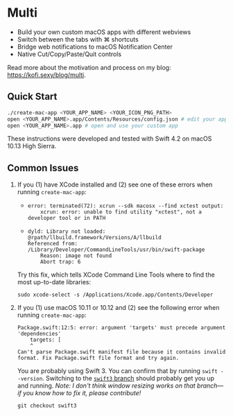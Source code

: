 # Multi

- Build your own custom macOS apps with different webviews
- Switch between the tabs with ⌘ shortcuts
- Bridge web notifications to macOS Notification Center
- Native Cut/Copy/Paste/Quit controls

Read more about the motivation and process on my blog: <https://kofi.sexy/blog/multi>.


## Quick Start

```bash
./create-mac-app <YOUR_APP_NAME> <YOUR_ICON_PNG_PATH>
open <YOUR_APP_NAME>.app/Contents/Resources/config.json # edit your app's websites
open <YOUR_APP_NAME>.app # open and use your custom app
```

These instructions were developed and tested with Swift 4.2 on macOS 10.13 High Sierra.


## Common Issues

1. If you (1) have XCode installed and (2) see one of these errors when running `create-mac-app`:

   -
     ```
     error: terminated(72): xcrun --sdk macosx --find xctest output:
         xcrun: error: unable to find utility "xctest", not a developer tool or in PATH
     ```
   -
     ```
     dyld: Library not loaded: @rpath/llbuild.framework/Versions/A/llbuild
     Referenced from: /Library/Developer/CommandLineTools/usr/bin/swift-package 
         Reason: image not found
         Abort trap: 6
     ```

   Try this fix, which tells XCode Command Line Tools where to find the most up-to-date libraries:

   ```
   sudo xcode-select -s /Applications/Xcode.app/Contents/Developer
   ```

2. If you (1) use macOS 10.11 or 10.12 and (2) see the following error when running `create-mac-app`:

   ```
   Package.swift:12:5: error: argument 'targets' must precede argument 'dependencies'
       targets: [
       ^
   Can't parse Package.swift manifest file because it contains invalid format. Fix Package.swift file format and try again.
   ```

   You are probably using Swift 3.
   You can confirm that by running `swift --version`.
   Switching to the [`swift3` branch](https://github.com/hkgumbs/multi/tree/swift3) should probably get you up and running.
   _Note: I don't think window resizing works on that branch—if you know how to fix it, please contribute!_

   ```
   git checkout swift3
   ```
